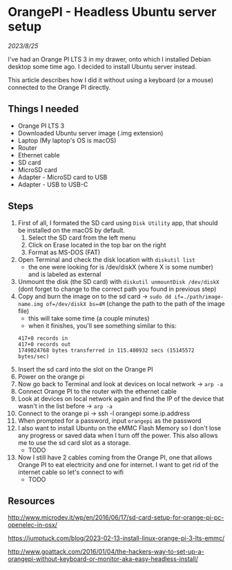# OrangePI - Headless Ubuntu server setup

_2023/8/25_

I've had an Orange PI LTS 3 in my drawer, onto which I installed Debian desktop some time ago. I decided to install Ubuntu server instead. 

This article describes how I did it without using a keyboard (or a mouse) connected to the Orange PI directly. 

## Things I needed

- Orange PI LTS 3
- Downloaded Ubuntu server image (.img extension)
- Laptop (My laptop's OS is macOS)
- Router
- Ethernet cable
- SD card
- MicroSD card
- Adapter - MicroSD card to USB
- Adapter - USB to USB-C

## Steps

1. First of all, I formated the SD card using `Disk Utility` app, that should be installed on the macOS by default. 
    1. Select the SD card from the left menu
    2. Click on Erase located in the top bar on the right
    3. Format as MS-DOS (FAT)
2. Open Terminal and check the disk location with `diskutil list`
    - the one were looking for is /dev/diskX (where X is some number) and is labeled as external
3. Unmount the disk (the SD card) with `diskutil unmountDisk /dev/diskX` (dont forget to change to the correct path you found in previous step)
4. Copy and burn the image on to the sd card -> `sudo dd if=./path/image-name.img of=/dev/diskX bs=4M` (change the path to the path of the image file)
    - this will take some time (a couple minutes)
    - when it finishes, you'll see something similar to this: 
    ```
    417+0 records in
    417+0 records out
    1749024768 bytes transferred in 115.480932 secs (15145572 bytes/sec)
    ```
5. Insert the sd card into the slot on the Orange PI
6. Power on the orange pi
7. Now go back to Terminal and look at devices on local network -> `arp -a`
8. Connect Orange PI to the router with the ethernet cable
9. Look at devices on local network again and find the IP of the device that wasn't in the list before -> `arp -a`
10. Connect to the orange pi -> ssh -l orangepi some.ip.address
11. When prompted for a password, input `orangepi` as the password
12. I also want to install Ubuntu on the eMMC Flash Memory so I don't lose any progress or saved data when I turn off the power. This also allows me to use the sd card slot as a storage.
    - TODO
13. Now I still have 2 cables coming from the Orange PI, one that allows Orange PI to eat electricity and one for internet. I want to get rid of the internet cable so let's connect to wifi
    - TODO


## Resources

http://www.microdev.it/wp/en/2016/06/17/sd-card-setup-for-orange-pi-pc-openelec-in-osx/

https://jumptuck.com/blog/2023-02-13-install-linux-orange-pi-3-lts-emmc/

http://www.goattack.com/2016/01/04/the-hackers-way-to-set-up-a-orangepi-without-keyboard-or-monitor-aka-easy-headless-install/
